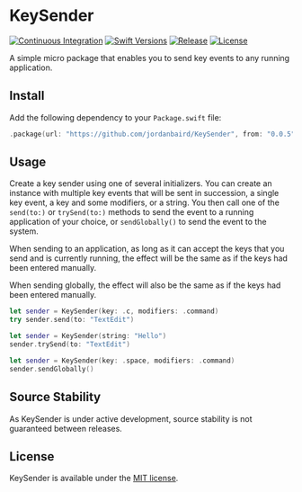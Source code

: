 # KeySender

[![Continuous Integration][ci-badge]](https://github.com/jordanbaird/KeySender/actions/workflows/ci.yml)
[![Swift Versions][versions-badge]](https://github.com/jordanbaird/KeySender)
[![Release][release-badge]](https://github.com/jordanbaird/KeySender/releases/latest)
[![License][license-badge]](LICENSE)

A simple micro package that enables you to send key events to any running application.

## Install

Add the following dependency to your `Package.swift` file:

```swift
.package(url: "https://github.com/jordanbaird/KeySender", from: "0.0.5")
```

## Usage

Create a key sender using one of several initializers. You can create an instance with multiple key events that will be sent in succession, a single key event, a key and some modifiers, or a string. You then call one of the `send(to:)` or `trySend(to:)` methods to send the event to a running application of your choice, or `sendGlobally()` to send the event to the system.

When sending to an application, as long as it can accept the keys that you send and is currently running, the effect will be the same as if the keys had been entered manually.

When sending globally, the effect will also be the same as if the keys had been entered manually.

```swift
let sender = KeySender(key: .c, modifiers: .command)
try sender.send(to: "TextEdit")

let sender = KeySender(string: "Hello")
sender.trySend(to: "TextEdit")

let sender = KeySender(key: .space, modifiers: .command)
sender.sendGlobally()
```

## Source Stability

As KeySender is under active development, source stability is not guaranteed between releases.

## License

KeySender is available under the [MIT license](LICENSE).

[ci-badge]: https://img.shields.io/github/actions/workflow/status/jordanbaird/KeySender/ci.yml?branch=main&style=flat-square
[release-badge]: https://img.shields.io/github/v/release/jordanbaird/KeySender?style=flat-square
[versions-badge]: https://img.shields.io/badge/Swift-5.5%2B-F05138?style=flat-square
[license-badge]: https://img.shields.io/github/license/jordanbaird/KeySender?style=flat-square
